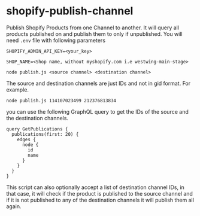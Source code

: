 # shopify-publish-channel

Publish Shopify Products from one Channel to another. It will query all products published on <source channel> and publish them to <destination channel> only if unpublished. You will need ```.env``` file with following parameters

```
SHOPIFY_ADMIN_API_KEY=<your_key>

SHOP_NAME=<Shop name, without myshopify.com i.e westwing-main-stage>
```

```
node publish.js <source channel> <destination channel>
```

The source and destination channels are just IDs and not in gid format. For example. 

```
node publish.js 114107023499 212376813834
```

you can use the following GraphQL query to get the IDs of the source and the destination  channels. 

```
query GetPublications {
  publications(first: 20) {
    edges {
      node {
        id
        name
      }
    }
  }
}
```
This script can also optionally accept a list of destination channel IDs, in that case, it will check if the product is published to the source channel and if it is not published to any of the destination channels it will publish them all again. 
